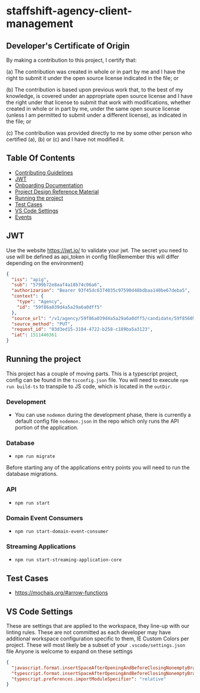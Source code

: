 # staffshift-agency-client-management

## Developer's Certificate of Origin
By making a contribution to this project, I certify that:

  (a) The contribution was created in whole or in part by me and I have the right to submit it under the open source license indicated in the file; or

  (b) The contribution is based upon previous work that, to the best of my knowledge, is covered under an appropriate open source license and I have the right under that license to submit that work with modifications, whether created in whole or in part by me, under the same open source license (unless I am permitted to submit under a different license), as indicated in the file; or

  (c) The contribution was provided directly to me by some other person who certified (a), (b) or (c) and I have not modified it.

## Table Of Contents
* [Contributing Guidelines](https://github.com/A24Group/big-book-of-information/blob/master/onboarding/contributing.md)
* [JWT](#jwt)
* [Onboarding Documentation](https://github.com/A24Group/big-book-of-information/tree/master/onboarding)
* [Project Design Reference Material](https://github.com/A24Group/big-book-of-information/tree/master/ddd_cqrs_eventsourcing)
* [Running the project](#running-the-project)
* [Test Cases](#test-cases)
* [VS Code Settings](#vs-code-settings)
* [Events](https://github.com/A24Group/staffshift-agency-client-management/blob/master/Events.md)


## JWT
Use the website https://jwt.io/ to validate your jwt. The secret you need to use will be defined as api_token in config file(Remember this will differ depending on the environment)
```json
{
  "iss": "apig",
  "sub": "5799b72e8aaf4a18b74c06a6",
  "authorizarion": "Bearer 93f45dc6374035c97590d48bdbaa140be67deba5",
  "context": {
    "type": "Agency",
    "id": "59f86a039d4a5a29a6a0dff5"
  },
  "source_url": "/v1/agency/59f86a039d4a5a29a6a0dff5/candidate/59f85605e5cab96197820f1f/equality",
  "source_method": "PUT",
  "request_id": "03d3ed15-3184-4722-b258-c189ba5a3123",
  "iat": 1511446361
}
```

## Running the project
This project has a couple of moving parts. This is a typescript project, config can be found in the `tsconfig.json` file. You will need to execute `npm run build-ts` to transpile to JS code, which is located in the `outDir`.

### Development
* You can use `nodemon` during the development phase, there is currently a default config file `nodemon.json` in the repo which only runs the API portion of the application.

### Database
* `npm run migrate`

Before starting any of the applications entry points you will need to run the database migrations.

### API
* `npm run start`

### Domain Event Consumers
* `npm run start-domain-event-consumer`

### Streaming Applications
* `npm run start-streaming-application-core`

## Test Cases
* https://mochajs.org/#arrow-functions

## VS Code Settings
These are settings that are applied to the workspace, they line-up with our linting rules. These are not committed as each developer may have additional workspace configuration specific to them, IE Custom Colors per project.
These will most likely be a subset of your `.vscode/settings.json` file
Anyone is welcome to expand on these settings
```json
{
  "javascript.format.insertSpaceAfterOpeningAndBeforeClosingNonemptyBraces": false,
  "typescript.format.insertSpaceAfterOpeningAndBeforeClosingNonemptyBraces": false,
  "typescript.preferences.importModuleSpecifier": "relative"
}
```
